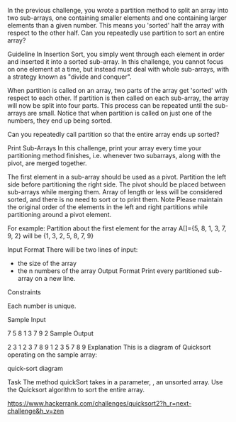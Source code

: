 In the previous challenge, you wrote a partition method to split an array into two sub-arrays, one containing smaller elements and one containing larger elements than a given number. This means you 'sorted' half the array with respect to the other half. Can you repeatedly use partition to sort an entire array?

Guideline 
In Insertion Sort, you simply went through each element in order and inserted it into a sorted sub-array. In this challenge, you cannot focus on one element at a time, but instead must deal with whole sub-arrays, with a strategy known as "divide and conquer".

When partition is called on an array, two parts of the array get 'sorted' with respect to each other. If partition is then called on each sub-array, the array will now be split into four parts. This process can be repeated until the sub-arrays are small. Notice that when partition is called on just one of the numbers, they end up being sorted.

Can you repeatedly call partition so that the entire array ends up sorted?

Print Sub-Arrays 
In this challenge, print your array every time your partitioning method finishes, i.e. whenever two subarrays, along with the pivot, are merged together.

The first element in a sub-array should be used as a pivot.
Partition the left side before partitioning the right side.
The pivot should be placed between sub-arrays while merging them.
Array of length  or less will be considered sorted, and there is no need to sort or to print them.
Note 
Please maintain the original order of the elements in the left and right partitions while partitioning around a pivot element.

For example: Partition about the first element for the array A[]={5, 8, 1, 3, 7, 9, 2} will be {1, 3, 2, 5, 8, 7, 9}

Input Format 
There will be two lines of input:

 - the size of the array
 - the n numbers of the array
Output Format 
Print every partitioned sub-array on a new line.

Constraints 
 
 
Each number is unique.

Sample Input

7
5 8 1 3 7 9 2
Sample Output

2 3
1 2 3
7 8 9
1 2 3 5 7 8 9
Explanation 
This is a diagram of Quicksort operating on the sample array:

quick-sort diagram

Task 
The method quickSort takes in a parameter, , an unsorted array. Use the Quicksort algorithm to sort the entire array.


https://www.hackerrank.com/challenges/quicksort2?h_r=next-challenge&h_v=zen
